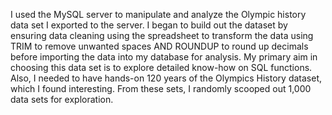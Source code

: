 I used the MySQL server to manipulate and analyze the Olympic history data set I exported to the server. I began to build out the dataset by ensuring data cleaning using the spreadsheet to transform the data using TRIM to remove unwanted spaces AND ROUNDUP to round up decimals before importing the data into my database for analysis. My primary aim in choosing this data set is to explore detailed know-how on SQL functions. Also, I needed to have hands-on 120 years of the Olympics History dataset, which I found interesting. From these sets, I randomly scooped out 1,000 data sets for exploration.
